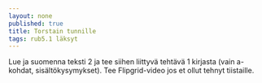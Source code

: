 ```yaml
---
layout: none
published: true
title: Torstain tunnille
tags: rub5.1 läksyt
---
```

Lue ja suomenna teksti 2 ja tee siihen liittyvä tehtävä 1 kirjasta (vain a-kohdat, sisältökysymykset). Tee Flipgrid-video jos et ollut tehnyt tiistaille.
